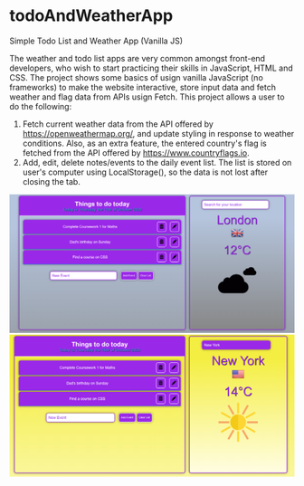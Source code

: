 # todoAndWeatherApp
Simple Todo List and Weather App (Vanilla JS)

The weather and todo list apps are very common amongst front-end developers, who wish to start practicing their skills in JavaScript, HTML and CSS. The project shows some basics of usign vanilla JavaScript (no frameworks) to make the website interactive, store input data and fetch weather and flag data from APIs usign Fetch. 
This project allows a user to do the following:

1. Fetch current weather data from the API offered by https://openweathermap.org/, and update styling in response to weather conditions. Also, as an extra feature, the entered country's flag is fetched from the API offered by https://www.countryflags.io.
2. Add, edit, delete notes/events to the daily event list. The list is stored on user's computer using LocalStorage(), so the data is not lost after closing the tab.

![Cloudy version](screenshot1.png)
![Sunny version](screenshot2.png)
